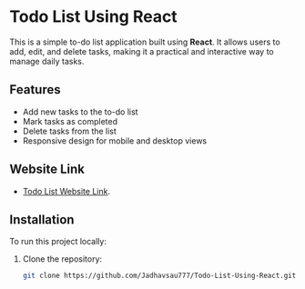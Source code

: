 # Todo List Using React

This is a simple to-do list application built using **React**. It allows users to add, edit, and delete tasks, making it a practical and interactive way to manage daily tasks.

## Features
- Add new tasks to the to-do list
- Mark tasks as completed
- Delete tasks from the list
- Responsive design for mobile and desktop views

## Website Link
- [Todo List Website Link](https://todolistsaurabh.netlify.app/).

## Installation

To run this project locally:

1. Clone the repository:

   ```bash
   git clone https://github.com/Jadhavsau777/Todo-List-Using-React.git
